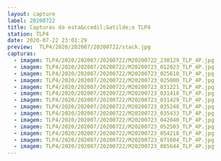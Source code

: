 ```yaml
---
layout: capture
label: 20200722
title: Capturas da esta&ccedil;&atilde;o TLP4
station: TLP4
date: 2020-07-22 23:01:29
preview:  TLP4/2020/202007/20200722/stack.jpg
capturas:
  - imagem: TLP4/2020/202007/20200722/M20200722_230129_TLP_4P.jpg
  - imagem: TLP4/2020/202007/20200722/M20200723_012023_TLP_4P.jpg
  - imagem: TLP4/2020/202007/20200722/M20200723_025610_TLP_4P.jpg
  - imagem: TLP4/2020/202007/20200722/M20200723_025800_TLP_4P.jpg
  - imagem: TLP4/2020/202007/20200722/M20200723_031221_TLP_4P.jpg
  - imagem: TLP4/2020/202007/20200722/M20200723_031418_TLP_4P.jpg
  - imagem: TLP4/2020/202007/20200722/M20200723_031429_TLP_4P.jpg
  - imagem: TLP4/2020/202007/20200722/M20200723_035248_TLP_4P.jpg
  - imagem: TLP4/2020/202007/20200722/M20200723_035433_TLP_4P.jpg
  - imagem: TLP4/2020/202007/20200722/M20200723_042040_TLP_4P.jpg
  - imagem: TLP4/2020/202007/20200722/M20200723_052503_TLP_4P.jpg
  - imagem: TLP4/2020/202007/20200722/M20200723_054218_TLP_4P.jpg
  - imagem: TLP4/2020/202007/20200722/M20200723_071604_TLP_4P.jpg
  - imagem: TLP4/2020/202007/20200722/M20200723_085644_TLP_4P.jpg
---
```

